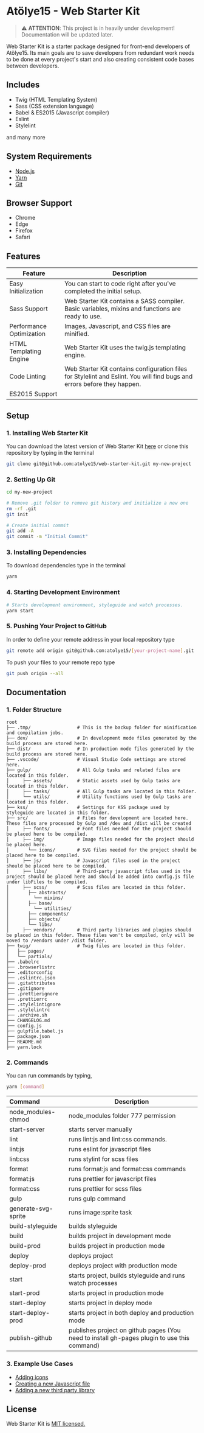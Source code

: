 # Atölye15 - Web Starter Kit

> ⚠️ **ATTENTION**: This project is in heavily under development! Documentation will be updated later.

Web Starter Kit is a starter package designed for front-end developers of Atölye15. Its main goals are to save developers from redundant work needs to be done at every project's start and also creating consistent code bases between developers.

## Includes

- Twig (HTML Templating System)
- Sass (CSS extension language)
- Babel & ES2015 (Javascript compiler)
- Eslint
- Stylelint

and many more

## System Requirements

- [Node.js](http://nodejs.org/)
- [Yarn](https://yarnpkg.com/lang/en/)
- [Git](http://git-scm.com/)

## Browser Support

- Chrome
- Edge
- Firefox
- Safari

## Features

| Feature                  | Description                                                                                                              |
| ------------------------ | ------------------------------------------------------------------------------------------------------------------------ |
| Easy Initialization      | You can start to code right after you've completed the initial setup.                                                    |
| Sass Support             | Web Starter Kit contains a SASS compiler. Basic variables, mixins and functions are ready to use.                        |
| Performance Optimization | Images, Javascript, and CSS files are minified.                                                                          |
| HTML Templating Engine   | Web Starter Kit uses the twig.js templating engine.                                                                      |
| Code Linting             | Web Starter Kit contains configuration files for Stylelint and Eslint. You will find bugs and errors before they happen. |
| ES2015 Support           |                                                                                                                          |

## Setup

### 1. Installing Web Starter Kit

You can download the latest version of Web Starter Kit [here](https://github.com/atolye15/web-starter-kit) or clone this repository by typing in the terminal

```bash
git clone git@github.com:atolye15/web-starter-kit.git my-new-project
```

### 2. Setting Up Git

```bash
cd my-new-project

# Remove .git folder to remove git history and initialize a new one
rm -rf .git
git init

# Create initial commit
git add -A
git commit -m "Initial Commit"
```

### 3. Installing Dependencies

To download dependencies type in the terminal

```bash
yarn
```

### 4. Starting Development Environment

```bash
# Starts development environment, styleguide and watch processes.
yarn start
```

### 5. Pushing Your Project to GitHub

In order to define your remote address in your local repository type

```bash
git remote add origin git@github.com:atolye15/[your-project-name].git
```

To push your files to your remote repo type

```bash
git push origin --all
```

## Documentation

### 1. Folder Structure

```
root
├── .tmp/                 # This is the backup folder for minification and compilation jobs.
├── dev/                  # In development mode files generated by the build process are stored here.
├── dist/                 # In production mode files generated by the build process are stored here.
├── .vscode/              # Visual Studio Code settings are stored here.
├── gulp/                 # All Gulp tasks and related files are located in this folder.
│     ├── assets/         # Static assets used by Gulp tasks are located in this folder.
│     ├── tasks/          # All Gulp tasks are located in this folder.
│     └── utils/          # Utility functions used by Gulp tasks are located in this folder.
├── kss/                  # Settings for KSS package used by Styleguide are located in this folder.
├── src/                  # Files for development are located here. These files are processed by Gulp and /dev and /dist will be created
│     ├── fonts/          # Font files needed for the project should be placed here to be compiled.
│     ├── img/            # Image files needed for the project should be placed here.
│       └── icons/        # SVG files needed for the project should be placed here to be compiled.
│     ├── js/             # Javascript files used in the project should be placed here to be compiled.
│     ├── libs/           # Third-party javascript files used in the project should be placed here and should be added into config.js file under libFiles to be compiled.
│     ├── scss/           # Scss files are located in this folder.
│       ├── abstracts/
│         └── mixins/
│       ├── base/
│         └── utilities/
│       ├── components/
│       ├── objects/
│       └── libs/
│     ├── vendors/        # Third party libraries and plugins should be placed in this folder. These files won't be compiled, only will be moved to /vendors under /dist folder.
├── twig/                 # Twig files are located in this folder.
│   ├── pages/
│   └── partials/
├── .babelrc
├── .browserlistrc
├── .editorconfig
├── .eslintrc.json
├── .gitattributes
├── .gitignore
├── .prettierignore
├── .prettierrc
├── .stylelintignore
├── .stylelintrc
├── .archive.sh
├── CHANGELOG.md
├── config.js
├── gulpfile.babel.js
├── package.json
├── README.md
├── yarn.lock
```

### 2. Commands

You can run commands by typing,

```bash
yarn [command]
```

| Command             | Description                                                                                  |
| :------------------ | ---------------------------------------------------------------------------------------------|
| node_modules-chmod  | node_modules folder 777 permission                                                           |
| start-server        | starts server manually                                                                       |
| lint                | runs lint:js and lint:css commands.                                                          |
| lint:js             | runs eslint for javascript files                                                             |
| lint:css            | runs stylint for scss files                                                                  |
| format              | runs format:js and format:css commands                                                       |
| format:js           | runs prettier for javascript files                                                           |
| format:css          | runs prettier for scss files                                                                 |
| gulp                | runs gulp command                                                                            |
| generate-svg-sprite | runs image:sprite task                                                                       |
| build-styleguide    | builds styleguide                                                                            |
| build               | builds project in development mode                                                           |
| build-prod          | builds project in production mode                                                            |
| deploy              | deploys project                                                                              |
| deploy-prod         | deploys project with production mode                                                         |
| start               | starts project, builds styleguide and runs watch processes                                   |
| start-prod          | starts project in production mode                                                            |
| start-deploy        | starts project in deploy mode                                                                |
| start-deploy-prod   | starts project in both deploy and production mode                                            |
| publish-github      | publishes project on github pages (You need to install gh-pages plugin to use this command)  |

### 3. Example Use Cases

- [Adding icons](docs/Adding-icon.md)
- [Creating a new Javascript file](docs/Adding-javascript-file.md)
- [Adding a new third party library](docs/Adding-third-party-js-files.md)

## License

Web Starter Kit is [MIT licensed.](/LICENSE)
